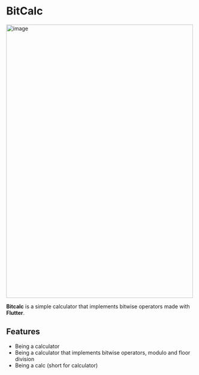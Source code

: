 # BitCalc
<img width="498" height="728" alt="image" src="https://github.com/user-attachments/assets/9a00dcd5-bde8-4e68-9b28-5a4c145298f3" />

**Bitcalc** is a simple calculator that implements bitwise operators made with **Flutter**.

## Features 
- Being a calculator
- Being a calculator that implements bitwise operators, modulo and floor division
- Being a calc (short for calculator)
